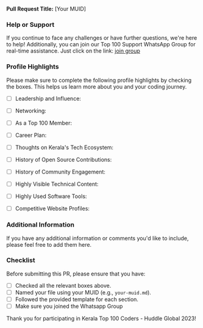 **Pull Request Title:** [Your MUID]

### Help or Support

If you continue to face any challenges or have further questions, we're here to help! Additionally, you can join our Top 100 Support WhatsApp Group for real-time assistance. Just click on the link:
[join group](https://chat.whatsapp.com/CSnvfSvv06eB1j9GEKavRn)

### Profile Highlights

Please make sure to complete the following profile highlights by checking the boxes. This helps us learn more about you and your coding journey.

- [ ] Leadership and Influence:
- [ ] Networking:
- [ ] As a Top 100 Member:
- [ ] Career Plan:
- [ ] Thoughts on Kerala's Tech Ecosystem:
- [ ] History of Open Source Contributions:
- [ ] History of Community Engagement:
- [ ] Highly Visible Technical Content:
- [ ] Highly Used Software Tools:
- [ ] Competitive Website Profiles:


### Additional Information

If you have any additional information or comments you'd like to include, please feel free to add them here.



### Checklist

Before submitting this PR, please ensure that you have:

- [ ] Checked all the relevant boxes above.
- [ ] Named your file using your MUID (e.g., `your-muid.md`).
- [ ] Followed the provided template for each section.
- [ ] Make sure you joined the Whatsapp Group 

Thank you for participating in Kerala Top 100 Coders - Huddle Global 2023!
